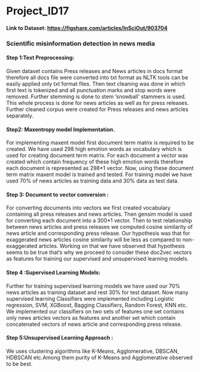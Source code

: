 # Project_ID17
#### Link to Dataset: https://figshare.com/articles/InSciOut/903704
### Scientific misinformation detection in news media
#### Step 1:Text Preprocessing: 
  Given dataset contains Press releases and News articles in docs format therefore all docs file were converted into txt format as NLTK     tools can be easily applied only txt format files. Then text cleaning was done in which first text is tokenized and all punctuation       marks and stop words were removed. Further stemming is done to stem ‘snowball’ stammers is used. This whole process is done for news       articles as well as for press releases.
  Further cleaned corpus were created for Press releases and news articles separately.
  
#### Step2: Maxentropy model Implementation.
  For implementing maxent model first document term matrix is required to be created. We have used 298 high emotion words as                 vocabulary which is used for creating document term matrix. For each document a vector was created which contain frequency of these high   emotion words therefore each document is represented as 298*1 vector.
  Now, using these document term matrix maxent model is trained and tested. For training model we have used 70% of news articles as         training data and 30% data as test data.

#### Step 3: Document to vector conversion :
   For converting documents into vectors we first created vocabulary containing all press releases and news articles. Then gensim model      is used for converting each document into a 300*1 vector.
   Then to test relationship between news articles and press releases we computed cosine similarity of news article and corresponding        press release. Our hypothesis was that for exaggerated news articles cosine similarity will be less as compared to non-exaggerated        articles. Working on that we have observed that hypothesis seems to be true that’s why we proceed to consider these doc2vec vectors        as features for training our supervised and unsupervised learning models.
   
#### Step 4 :Supervised Learning Models:
   Further for training supervised learning models we have used our 70% news articles as training dataset and rest 30% for test              dataset. Now many supervised learning Classifiers were implemented  including Logistic regression, SVM, XGBoost, Bagging                  Classifiers, Random Forest, KNN etc. We implemented our classifiers on two sets of features one set contains only news articles            vectors as features and another set which contain concatenated vectors of news article and corresponding press release.
        
#### Step 5:Unsupervised Learning Approach :
  We uses clustering algorithms like K-Means, Agglomerative, DBSCAN, HDBSCAN etc.Among them purity of K-Means and Agglomerative observed to be best.


  
  

